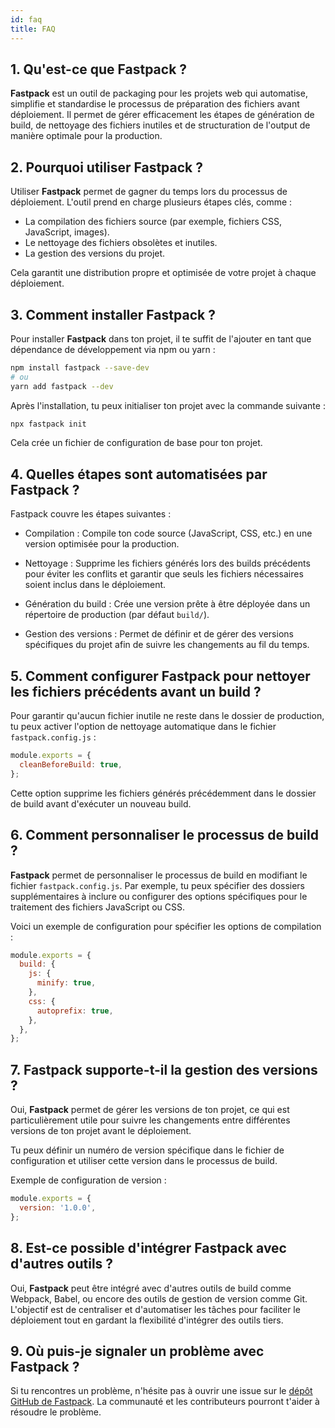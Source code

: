 ```yaml
---
id: faq
title: FAQ
---
```


## 1. Qu'est-ce que Fastpack ?

**Fastpack** est un outil de packaging pour les projets web qui automatise, simplifie et standardise le processus de préparation des fichiers avant déploiement. Il permet de gérer efficacement les étapes de génération de build, de nettoyage des fichiers inutiles et de structuration de l'output de manière optimale pour la production.

## 2. Pourquoi utiliser Fastpack ?

Utiliser **Fastpack** permet de gagner du temps lors du processus de déploiement. L'outil prend en charge plusieurs étapes clés, comme :

- La compilation des fichiers source (par exemple, fichiers CSS, JavaScript, images).
- Le nettoyage des fichiers obsolètes et inutiles.
- La gestion des versions du projet.

Cela garantit une distribution propre et optimisée de votre projet à chaque déploiement.

## 3. Comment installer Fastpack ?

Pour installer **Fastpack** dans ton projet, il te suffit de l'ajouter en tant que dépendance de développement via npm ou yarn :

```bash
npm install fastpack --save-dev
# ou
yarn add fastpack --dev
```

Après l'installation, tu peux initialiser ton projet avec la commande suivante :

```bash
npx fastpack init
```

Cela crée un fichier de configuration de base pour ton projet.

## 4. Quelles étapes sont automatisées par Fastpack ?

Fastpack couvre les étapes suivantes :

- Compilation : Compile ton code source (JavaScript, CSS, etc.) en une version optimisée pour la production.

- Nettoyage : Supprime les fichiers générés lors des builds précédents pour éviter les conflits et garantir que seuls les fichiers nécessaires soient inclus dans le déploiement.

- Génération du build : Crée une version prête à être déployée dans un répertoire de production (par défaut `build/`).

- Gestion des versions : Permet de définir et de gérer des versions spécifiques du projet afin de suivre les changements au fil du temps.

## 5. Comment configurer Fastpack pour nettoyer les fichiers précédents avant un build ?

Pour garantir qu'aucun fichier inutile ne reste dans le dossier de production, tu peux activer l'option de nettoyage automatique dans le fichier `fastpack.config.js` :

```js
module.exports = {
  cleanBeforeBuild: true,
};
```

Cette option supprime les fichiers générés précédemment dans le dossier de build avant d'exécuter un nouveau build.

## 6. Comment personnaliser le processus de build ?

**Fastpack** permet de personnaliser le processus de build en modifiant le fichier `fastpack.config.js`. Par exemple, tu peux spécifier des dossiers supplémentaires à inclure ou configurer des options spécifiques pour le traitement des fichiers JavaScript ou CSS.

Voici un exemple de configuration pour spécifier les options de compilation :

```js
module.exports = {
  build: {
    js: {
      minify: true,
    },
    css: {
      autoprefix: true,
    },
  },
};
```

## 7. Fastpack supporte-t-il la gestion des versions ?

Oui, **Fastpack** permet de gérer les versions de ton projet, ce qui est particulièrement utile pour suivre les changements entre différentes versions de ton projet avant le déploiement.

Tu peux définir un numéro de version spécifique dans le fichier de configuration et utiliser cette version dans le processus de build.

Exemple de configuration de version :

```js
module.exports = {
  version: '1.0.0',
};
```

## 8. Est-ce possible d'intégrer Fastpack avec d'autres outils ?

Oui, **Fastpack** peut être intégré avec d'autres outils de build comme Webpack, Babel, ou encore des outils de gestion de version comme Git. L'objectif est de centraliser et d'automatiser les tâches pour faciliter le déploiement tout en gardant la flexibilité d'intégrer des outils tiers.

## 9. Où puis-je signaler un problème avec Fastpack ?

Si tu rencontres un problème, n'hésite pas à ouvrir une issue sur le [dépôt GitHub de Fastpack](https://github.com/VictorDvs/Fastpack). La communauté et les contributeurs pourront t'aider à résoudre le problème.
